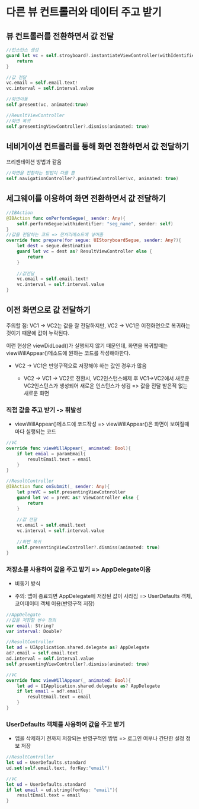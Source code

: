 # 다른 뷰 컨트롤러와 데이터 주고 받기

## 뷰 컨트롤러를 전환하면서 값 전달

```swift
//인스턴스 생성
guard let vc = self.stroyboard?.instantiateViewController(withIdentifier:"vc2") as? ResultViewCotnroller else{
    return
}

//값 전달
vc.email = self.email.text!
vc.interval = self.interval.value

//화면이동
self.present(vc, animated:true)

//ReusltViewController
//화면 복귀
self.presentingViewController?.dismiss(animated: true)
```



## 네비게이션 컨트롤러를 통해 화면 전환하면서 값 전달하기

프리젠테이션 방법과 같음

```swift
//화면을 전환하는 방법이 다를 뿐
self.navigationController?.pushViewController(vc, animated: true)
```



## 세그웨이를 이용하여 화면 전환하면서 값 전달하기

```swift
//IBAction
@IBAction func onPerformSegue(_ sender: Any){
	self.performSegue(withidentifier: "seg_name", sender: self)    
}
//값을 전달하는 코드 => 전처리메소드에 넣어줌
override func prepare(for segue: UIStoryboardSegue, sender: Any?){
    let dest = segue.destination
    guard let vc = dest as? ResultViewController else {
        return
    }
    
    //값전달
    vc.email = self.email.text!
    vc.interval = self.interval.value
}

```



## 이전 화면으로 값 전달하기

주의할 점: VC1 -> VC2는 값을 잘 전달하지만, VC2 -> VC1은 이전화면으로 복귀하는 것이기 때문에 값이 누락된다.

이런 현상은 viewDidLoad()가 실행되지 않기 때문인데, 화면을 복귀할때는 viewWillAppear()메소드에 원하는 코드를 작성해야한다.

- VC2 -> VC1은 반영구적으로 저장해야 하는 값인 경우가 많음

  - VC2 -> VC1 -> VC2로 전환시, VC2인스턴스해제 후 VC1->VC2에서 새로운 VC2인스턴스가 생성되어 새로운 인스턴스가 생김 => 값을 전달 받은적 없는 새로운 화면


### 직접 값을 주고 받기 -> 휘발성

- viewWillAppear()메소드에 코드작성 => viewWillAppear()은 화면이 보여질때 마다 실행되는 코드

```swift
//VC
override func viewWillAppear(_ animated: Bool){
    if let emial = paramEmail{
        resultEmail.text = email
    }
}

//ResultController
@IBAction func onSubmit(_ sender: Any){
    let preVC = self.presentingViewCotnroller
    guard let vc = preVC as? ViewController else {
        return
    }
    
    //값 전달
    vc.email = self.email.text
    vc.interval = self.interval.value
    
    //화면 복귀
    self.presentingViewController?.dismiss(animated: true)
}
```



### 저장소를 사용하여 값을 주고 받기 => AppDelegate이용

- 비동기 방식

- 주의: 앱이 종료되면 AppDelegate에 저장된 값이 사라짐 => UserDefaults 객체, 코어데이터 객체 이용(반영구적 저장)

```swift
//AppDelegate
//값을 저장할 변수 정의
var email: String?
var interval: Double?

//ResultController
let ad = UIApplication.shared.delegate as? AppDelegate
ad?.email = self.email.text
ad.interval = self.interval.value
self.presentingViewController?.dismiss(animated: true)

//VC
override func viewWillAppear(_ animated: Bool){
	let ad = UIApplication.shared.delegate as? AppDelegate
	if let email = ad?.email{
    	resultEmail.text = email
	}
}
```



### UserDefaults 객체를 사용하여 값을 주고 받기

- 앱을 삭제하기 전까지 저장되는 반영구적인 방법 => 로그인 여부나 간단한 설정 정보 저장

```swift
//ResultController
let ud = UserDefaults.standard
ud.set(self.email.text, forKey:"email")

//VC
let ud = UserDefaults.standard
if let email = ud.string(forKey: "email"){
    resultEmail.text = email
}
```


